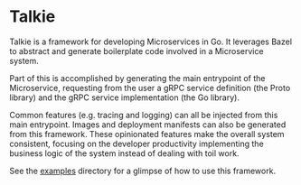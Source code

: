 # Talkie

Talkie is a framework for developing Microservices in Go. It leverages Bazel to
abstract and generate boilerplate code involved in a Microservice system.

Part of this is accomplished by generating the main entrypoint of the
Microservice, requesting from the user a gRPC service definition (the Proto
library) and the gRPC service implementation (the Go library).

Common features (e.g. tracing and logging) can all be injected from this main
entrypoint. Images and deployment manifests can also be generated from this
framework. These opinionated features make the overall system consistent,
focusing on the developer productivity implementing the business logic of the
system instead of dealing with toil work.

See the [examples](./examples) directory for a glimpse of how to use this
framework.
